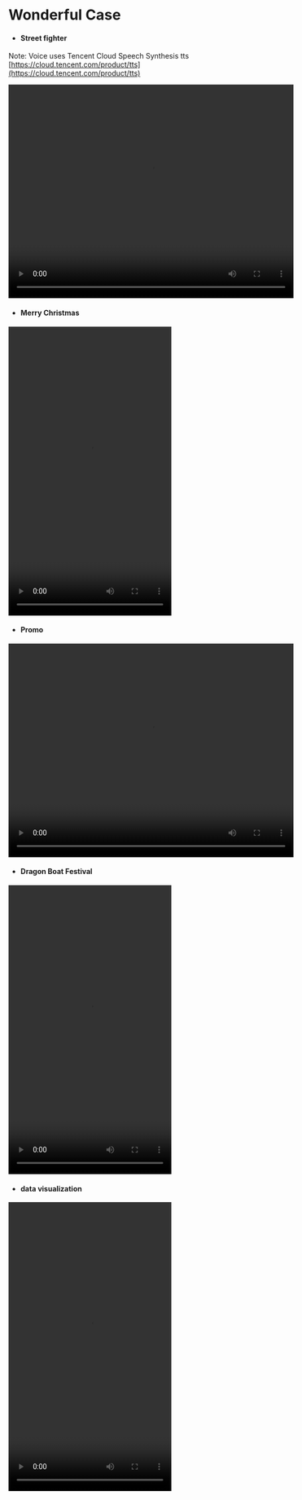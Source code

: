 # Wonderful Case

- #### Street fighter

Note: Voice uses Tencent Cloud Speech Synthesis tts [https://cloud.tencent.com/product/tts](https://cloud.tencent.com/product/tts)

<video controls="controls" width="560" height="420" >
  <source type="video/mp4" src="./_media/video/wonder/jb.mp4"></source>
</video>


- #### Merry Christmas

<video controls="controls" width="320" height="568" >
  <source type="video/mp4" src="./_media/video/wonder/shengdan.mp4"></source>
</video>

- #### Promo

<video controls="controls" width="560" height="420" >
  <source type="video/mp4" src="./_media/video/wonder/ffcreator.mp4"></source>
</video>

- #### Dragon Boat Festival

<video controls="controls" width="320" height="568" >
  <source type="video/mp4" src="./_media/video/wonder/dw.mp4"></source>
</video>

- #### data visualization

<video controls="controls" width="320" height="568" >
  <source type="video/mp4" src="./_media/video/wonder/chart.mp4"></source>
</video>
